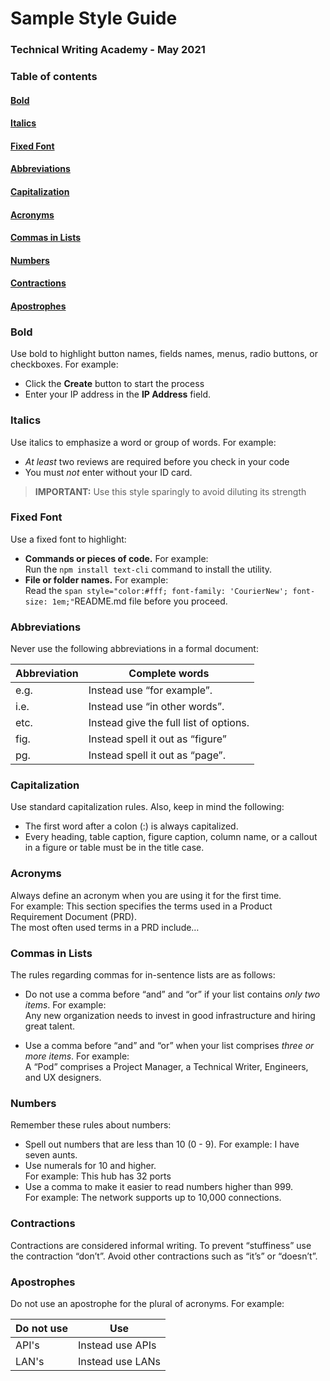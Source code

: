 # **Sample Style Guide**            
### Technical Writing Academy - May 2021

### **Table of contents**

#### [Bold](###Bold)
#### [Italics](###Italics)
#### [Fixed Font](###Fixed-Font)
#### [Abbreviations](###Abbreviations)
#### [Capitalization](###Capitalization)
#### [Acronyms](###Acronyms)
#### [Commas in Lists](###Commas-in-Lists)
#### [Numbers](###Numbers)
#### [Contractions](###Contractions)
#### [Apostrophes](###Apostrophes)

### **Bold**

Use bold to highlight button names, fields names, menus, radio buttons, or checkboxes. For
example:

* Click the **Create** button to start the process
* Enter your IP address in the **IP Address** field.

### **Italics**

Use italics to emphasize a word or group of words. For example:
* _At least_ two reviews are required before you check in your code
* You must _not_ enter without your ID card.
> **IMPORTANT:** Use this style sparingly to avoid diluting its strength

### **Fixed Font**

Use a fixed font to highlight:
* **Commands or pieces of code.** For example:  
Run the `npm install text-cli` command to install the utility.
* **File or folder names.** For example:  
Read the ``span style="color:#fff; font-family: 'CourierNew'; font-size: 1em;"``README.md file before you proceed.

### **Abbreviations**

Never use the following abbreviations in a formal document:

| Abbreviation              | Complete words              |
| ------ | ------ |
|    e.g.       |    Instead use “for example”.       |
| i.e.         | Instead use “in other words”. |
| etc.         | Instead give the full list of options.|
| fig.         |Instead spell it out as “figure” |
| pg.          | Instead spell it out as “page”. |

### **Capitalization**

Use standard capitalization rules. Also, keep in mind the following:
* The first word after a colon (:) is always capitalized.
* Every heading, table caption, figure caption, column name, or a callout in a figure or table must be in the title case.

### **Acronyms**

Always define an acronym when you are using it for the first time.  
For example: This section specifies the terms used in a Product Requirement Document (PRD).  
The most often used terms in a PRD include…

### **Commas in Lists**

The rules regarding commas for in-sentence lists are as follows:
* Do not use a comma before “and” and “or” if your list contains _only two items_. For example:  
Any new organization needs to invest in good infrastructure and hiring great talent.

* Use a comma before “and” and “or” when your list comprises _three or more items_. For example:  
A “Pod” comprises a Project Manager, a Technical Writer, Engineers, and UX
designers.

### **Numbers**

Remember these rules about numbers:
* Spell out numbers that are less than 10 (0 - 9). For example: I have seven aunts.
* Use numerals for 10 and higher.  
For example: This hub has 32 ports
* Use a comma to make it easier to read numbers higher than 999.  
For example: The network supports up to 10,000 connections.

### **Contractions**

Contractions are considered informal writing. To prevent “stuffiness” use the contraction  “don’t”. Avoid other contractions such as “it’s” or “doesn’t”.

### **Apostrophes**

Do not use an apostrophe for the plural of acronyms. For example:

| Do not use   |   Use       |
| -----------  | ----------- |
| API's  |Instead use APIs |
| LAN's  | Instead use LANs |




